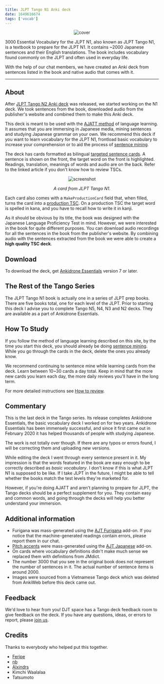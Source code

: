 ```yaml
---
title: JLPT Tango N1 Anki deck
date: 1649616674
tags: ['vocab']
---
```


<p align="center">
<img src="img/tango_n1.webp" alt="cover" style="max-height: 400px;">
</p>

3000 Essential Vocabulary for the JLPT N1,
also known as JLPT Tango N1,
is a textbook to prepare for the JLPT N1.
It contains ~2000 Japanese sentences and their English translations.
The book includes vocabulary found commonly on the JLPT and often used in everyday life.

With the help of our chat members,
we have created an Anki deck from
sentences listed in the book
and native audio that comes with it.

****

## About

After [JLPT Tango N2 Anki deck](jlpt-tango-n2-anki-deck.html) was released,
we started working on the N1 deck.
We took sentences from the book,
downloaded audio from the publisher's website
and combined them to make this Anki deck.

This deck is meant to be used with the
[AJATT method](table-of-contents.html)
of language learning.
It assumes that you are immersing in Japanese media,
mining sentences
and studying Japanese grammar
on your own.
We recommend this deck if you want to learn vocabulary for the JLPT N1,
frontload <span title="We find JLPT N1 vocabulary rather basic">basic vocabulary</span>
to increase your comprehension or to aid the process of [sentence mining](sentence-mining.html).

The deck has cards formatted as bilingual
[targeted sentence cards](discussing-various-card-templates.html#targeted-sentence-cards).
A sentence is shown on the front,
the target word on the front is highlighted.
Readings, translation, meanings of words and audio are on the back.
Refer to the linked article if you don't know how to review TSCs.

<p align="center"><img class="shadow" src="img/tango-n1-card.webp" alt="screenshot"></p>
<p align="center"><i>A card from JLPT Tango N1.</i></p>

Each card also comes with a `MakeProductionCard` field that, when filled, turns the card into a
[production TSC](writing-japanese.html#writing-kanji).
On a production TSC the target word is spelled in kana,
and you have to recall how to write it in kanji.

As it should be obvious by its title,
the book was designed with the Japanese Language Proficiency Test in mind.
However, we were interested in the book for quite different purposes.
You can download audio recordings
for all the sentences in the book from the publisher's website.
By combining audio with the sentences extracted from the book
we were able to create a **high quality TSC deck**.

## Download

To download the deck, get [Ankidrone Essentials](ankidrone-essentials.html) version 7 or later.

## The Rest of the Tango Series

The JLPT Tango N1 book is actually one in a series of JLPT prep books.
There are five books total, one for each level of the JLPT.
Prior to starting this deck I advise you to complete Tango N5, N4, N3 and N2 decks.
They are available as a part of Ankidrone Essentials.

## How To Study

If you follow the method of language learning described on this site,
by the time you start this deck,
you should already be doing [sentence mining](sentence-mining.html).
While you go through the cards in the deck,
delete the ones you already know.

We recommend continuing to sentence mine
while learning cards from the deck.
Learn between 10~30 cards a day total.
Keep in mind that the more new cards you learn each day,
the more daily reviews you'll have in the long term.

For more detailed instructions
see [How to review](how-to-review.html).

## Commentary

This is the last deck in the Tango series.
Its release completes Ankidrone Essentials,
the basic vocabulary deck I worked on for two years.
Ankidrone Essentials has been immensely successful,
and since it first came out in February 2020
it has helped thousands of people with studying Japanese.

The work is not totally over though.
If there are any typos or errors found,
I will be correcting them and uploading new versions.

While editing the deck I went through every sentence present in it.
My impression is that
the words featured in the book are easy enough
to be correctly described as *basic vocabulary*.
I don't know if this is what JLPT N1 is supposed to be like.
If I take JLPT in the future, I might be able to tell
whether the books match the test levels they're marketed for.

However,
if you're doing AJATT and aren't planning to prepare for JLPT,
the Tango decks should be a perfect supplement for you.
They contain easy and common words,
and going through the decks will help you better understand your immersion.

## Additional information

* Furigana was mass-generated using the
[AJT Furigana](https://ankiweb.net/shared/info/1344485230)
add-on.
If you notice that the machine-generated readings contain errors,
please report them in our chat.
* [Pitch accents](japanese-pitch-accents.html) were mass-generated using the
[AJT Japanese](https://ankiweb.net/shared/info/1344485230)
add-on.
* On cards where vocabulary definitions didn't make much sense
we replaced them with definitions from JMdict.
* The number 3000 that you see in the original book
does not represent the number of sentences in it.
The actual number of sentence items is around 2000.
* Images were sourced from a Vietnamese Tango deck
which was deleted from AnkiWeb before this deck came out.

## Feedback

We'd love to hear from you!
DJT space has a Tango deck feedback room to give feedback on the deck.
If you have any questions, ideas, or errors to report, please
[join us](join-our-community.html).

## Credits

Thanks to everybody who helped put this together.

* [Feripe](https://t.me/frowkie)
* [nb](https://matrix.to/#/@nb:halogen.city)
* [Alxindrs](https://t.me/Alxindrs)
* Kimchi Waalalaa
* Tatsumoto
